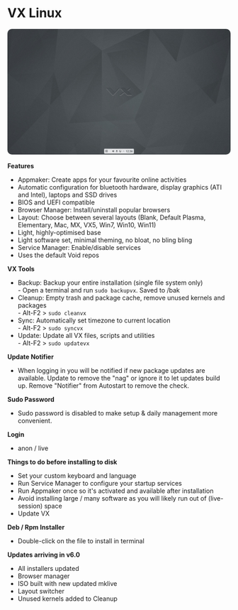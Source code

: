 # VX Linux
<img src="https://github.com/VX-Linux/main/blob/main/preview.jpg" style="width:960px;border-radius:10px!important;">

**Features**
- Appmaker: Create apps for your favourite online activities
- Automatic configuration for bluetooth hardware, display graphics (ATI and Intel), laptops and SSD drives
- BIOS and UEFI compatible
- Browser Manager: Install/uninstall popular browsers
- Layout: Choose between several layouts (Blank, Default Plasma, Elementary, Mac, MX, VX5, Win7, Win10, Win11)
- Light, highly-optimised base
- Light software set, minimal theming, no bloat, no bling bling
- Service Manager: Enable/disable services
- Uses the default Void repos

**VX Tools**
- Backup: Backup your entire installation (single file system only)<br>- Open a terminal and run <code>sudo backupvx</code>. Saved to /bak
- Cleanup: Empty trash and package cache, remove unused kernels and packages<br>- Alt-F2 > <code>sudo cleanvx</code>
- Sync: Automatically set timezone to current location<br>- Alt-F2 > <code>sudo syncvx</code>
- Update: Update all VX files, scripts and utilities<br>- Alt-F2 > <code>sudo updatevx</code>

**Update Notifier**
- When logging in you will be notified if new package updates are available. Update to remove the "nag" or ignore it to let updates build up. Remove "Notifier" from Autostart to remove the check.

**Sudo Password**
- Sudo password is disabled to make setup & daily management more convenient. 

**Login**
- anon / live

**Things to do before installing to disk**
- Set your custom keyboard and language
- Run Service Manager to configure your startup services
- Run Appmaker once so it's activated and available after installation
- Avoid installing large / many software as you will likely run out of (live-session) space
- Update VX

**Deb / Rpm Installer**
- Double-click on the file to install in terminal

**Updates arriving in v6.0**
- All installers updated
- Browser manager
- ISO built with new updated mklive
- Layout switcher
- Unused kernels added to Cleanup
